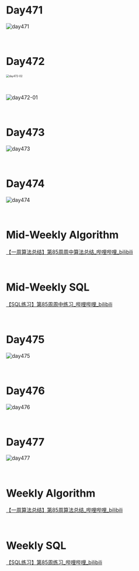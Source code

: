 # Day471

![day471](assets/day471.png)

&nbsp;

# Day472

<img src="assets/day472-02.png" alt="day472-02" style="zoom:50%;" />

&nbsp;

![day472-01](assets/day472-01.png)

&nbsp;

# Day473

![day473](assets/day473.png)

&nbsp;

# Day474

![day474](assets/day474.png)

&nbsp;

# Mid-Weekly Algorithm

[【一周算法总结】第85周周中算法总结_哔哩哔哩_bilibili](https://www.bilibili.com/video/BV1m84y1v7nt/?vd_source=0e2e4fb78a4d00f87c3860e1ba2bc5b7)

&nbsp;

# Mid-Weekly SQL

[【SQL练习】第85周周中练习_哔哩哔哩_bilibili](https://www.bilibili.com/video/BV1Tv4y1S7RS/?spm_id_from=333.1007.top_right_bar_window_dynamic.content.click&vd_source=0e2e4fb78a4d00f87c3860e1ba2bc5b7)

&nbsp;

# Day475

![day475](assets/day475.png)

&nbsp;

# Day476

![day476](assets/day476.png)

&nbsp;

# Day477

![day477](assets/day477.png)

&nbsp;

# Weekly Algorithm

[【一周算法总结】第85周算法总结_哔哩哔哩_bilibili](https://www.bilibili.com/video/BV18G411F7VN/?vd_source=0e2e4fb78a4d00f87c3860e1ba2bc5b7)

&nbsp;

# Weekly SQL

[【SQL练习】第85周练习_哔哩哔哩_bilibili](https://www.bilibili.com/video/BV1Nv4y1m7KS/?vd_source=0e2e4fb78a4d00f87c3860e1ba2bc5b7)
